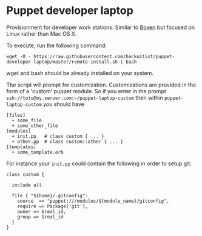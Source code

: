 # Puppet developer laptop

Provisionment for developer work stations. Similar to [Boxen](https://boxen.github.com/) but focused on Linux rather than Mac OS X.

To execute, run the following command:

    wget -O - https://raw.githubusercontent.com/backuitist/puppet-developer-laptop/master/remote-install.sh | bash

wget and bash should be already installed on your system.

The script will prompt for customization. Customizations are provided in the form of a 'custom' puppet module.
So if you enter in the prompt `ssh://toto@my.server.com:~/puppet-laptop-custom` then within `puppet-laptop-custom` you should have

    [files]
      + some_file
      + some_other_file
    [modules]
      + init.pp   # class custom { ... }
      + other.pp  # class custom::other { ... }
    [templates]
      + some_template.erb

For instance your `init.pp` could contain the following in order to setup git:
```puppet      
class custom {

  include all
    
  file { "${home}/.gitconfig":
    source  => "puppet:///modules/${module_name}/gitconfig",
    require => Package['git'],
    owner => $real_id,
    group => $real_id
  }
}
```
